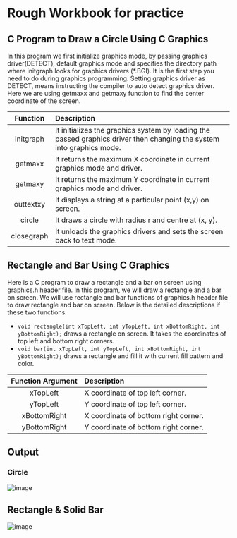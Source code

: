 # Rough Workbook for practice

## C Program to Draw a Circle Using C Graphics

In this program we first initialize graphics mode, by passing graphics driver(DETECT), default graphics mode and specifies the directory path where initgraph looks for graphics drivers (*.BGI). It is the first step you need to do during graphics programming. Setting graphics driver as DETECT, means instructing the compiler to auto detect graphics driver. Here we are using getmaxx and getmaxy function to find the center coordinate of the screen.

| **Function** | **Description**                                                                                                       |
|:------------:|:-----------------------------------------------------------------------------------------------------------------------|
| initgraph    | It initializes the graphics system by loading the passed graphics driver then changing the system into graphics mode.  |
| getmaxx      | It returns the maximum X coordinate in current graphics mode and driver.                                               |
| getmaxy      | It returns the maximum Y coordinate in current graphics mode and driver.                                               |
| outtextxy    | It displays a string at a particular point (x,y) on screen.                                                            |
| circle       | It draws a circle with radius r and centre at (x, y).                                                                  |
| closegraph   | It unloads the graphics drivers and sets the screen back to text mode.                                                 |

## Rectangle and Bar Using C Graphics

Here is a C program to draw a rectangle and a bar on screen using graphics.h header file. In this program, we will draw a rectangle and a bar on screen. We will use rectangle and bar functions of graphics.h header file to draw rectangle and bar on screen. Below is the detailed descriptions if these two functions.

  - `void rectangle(int xTopLeft, int yTopLeft, int xBottomRight, int yBottomRight);` draws a rectangle on screen. It takes the coordinates of top left and bottom right corners.
  - `void bar(int xTopLeft, int yTopLeft, int xBottomRight, int yBottomRight);` draws a rectangle and fill it with current fill pattern and color.

  | **Function Argument** | **Description**                       |
  |:---------------------:|:--------------------------------------|
  | xTopLeft              | X coordinate of top left corner.      |
  | yTopLeft              | Y coordinate of top left corner.      |
  | xBottomRight          | X coordinate of bottom right corner.  |
  | yBottomRight          | Y coordinate of bottom right corner.  |


## Output

### Circle

![image](https://user-images.githubusercontent.com/46064269/235942456-a9c7a040-e112-42e7-8658-d6a541d1247b.png)

## Rectangle & Solid Bar

![image](https://user-images.githubusercontent.com/46064269/235945640-5583538a-3cb8-4a01-9220-a6ce8a6253ff.png)
